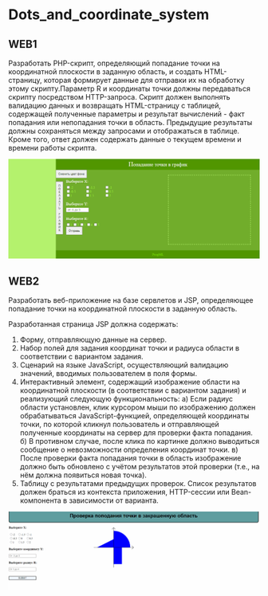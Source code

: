 # Dots_and_coordinate_system

## WEB1

Разработать PHP-скрипт, определяющий попадание точки на координатной плоскости в заданную область, и создать HTML-страницу, которая формирует данные для отправки их на обработку этому скрипту.Параметр R и координаты точки должны передаваться скрипту посредством HTTP-запроса. Скрипт должен выполнять валидацию данных и возвращать HTML-страницу с таблицей, содержащей полученные параметры и результат вычислений - факт попадания или непопадания точки в область. Предыдущие результаты должны сохраняться между запросами и отображаться в таблице. Кроме того, ответ должен содержать данные о текущем времени и времени работы скрипта.


![alt text](Web1/result/result.gif)



## WEB2

Разработать веб-приложение на базе сервлетов и JSP, определяющее попадание точки на координатной плоскости в заданную область.

Разработанная страница JSP должна содержать:

1) Форму, отправляющую данные на сервер.
2) Набор полей для задания координат точки и радиуса области в соответствии с вариантом задания.
3) Сценарий на языке JavaScript, осуществляющий валидацию значений, вводимых пользователем в поля формы.
4) Интерактивный элемент, содержащий изображение области на координатной плоскости (в соответствии с вариантом задания) и реализующий следующую функциональность:
    a) Если радиус области установлен, клик курсором мыши по изображению должен обрабатываться JavaScript-функцией, определяющей координаты точки, по которой кликнул пользователь и отправляющей полученные координаты на сервер для проверки факта попадания.
    б) В противном случае, после клика по картинке должно выводиться сообщение о невозможности определения координат точки.
    в) После проверки факта попадания точки в область изображение должно быть обновлено с учётом результатов этой проверки (т.е., на нём должна появиться новая точка).
5) Таблицу с результатами предыдущих проверок. Список результатов должен браться из контекста приложения, HTTP-сессии или Bean-компонента в зависимости от варианта.


![alt text](Web2/result/result.gif)
